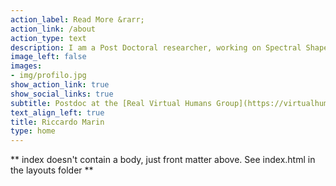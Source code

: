 ```yaml
---
action_label: Read More &rarr;
action_link: /about
action_type: text
description: I am a Post Doctoral researcher, working on Spectral Shape Analysis, Shape Matching, Geometric Deep Learning, and Virtual Humans. I am an Humboldt Fellow, part of Marie Skłodowska-Curie Actions, and an ELLIS Member. <br >For my CV click **[here](CVlatex.pdf)**
image_left: false
images:
- img/profilo.jpg
show_action_link: true
show_social_links: true
subtitle: Postdoc at the [Real Virtual Humans Group](https://virtualhumans.mpi-inf.mpg.de/) <br >(University of Tübingen, Tübingen AI Center)
text_align_left: true
title: Riccardo Marin
type: home
---
```


** index doesn't contain a body, just front matter above.
See index.html in the layouts folder **
